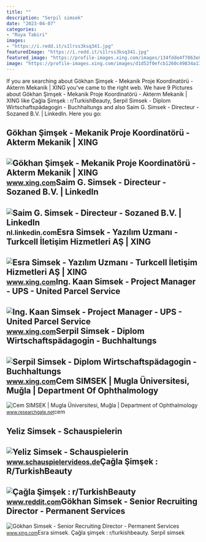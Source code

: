```yaml
---
title: ""
description: "Serpil simsek"
date: "2023-04-07"
categories:
- "Ruya Tabiri"
images:
- "https://i.redd.it/s1lrss3ksq341.jpg"
featuredImage: "https://i.redd.it/s1lrss3ksq341.jpg"
featured_image: "https://profile-images.xing.com/images/134fdde4f7863e897bc336e72d369d4d-1/kaan-simsek.1024x1024.jpg"
image: "https://profile-images.xing.com/images/d1d52f0efcb1260c49834a13a562e11e-2/esra-simsek.1024x1024.jpg"
---
```


If you are searching about Gökhan Şimşek - Mekanik Proje Koordinatörü - Akterm Mekanik | XING you've came to the right web. We have 9 Pictures about Gökhan Şimşek - Mekanik Proje Koordinatörü - Akterm Mekanik | XING like Çağla Şimşek : r/TurkishBeauty, Serpil Simsek - Diplom Wirtschaftspädagogin - Buchhaltungs and also Saim G. Simsek - Directeur - Sozaned B.V. | LinkedIn. Here you go:

Gökhan Şimşek - Mekanik Proje Koordinatörü - Akterm Mekanik | XING
------------------------------------------------------------------

 ![Gökhan Şimşek - Mekanik Proje Koordinatörü - Akterm Mekanik | XING](https://profile-images.xing.com/images/50fd23ee8d8106a9bd320c42c500513b-1/gökhan-şimşek.1024x1024.jpg) <small>www.xing.com</small>Saim G. Simsek - Directeur - Sozaned B.V. | LinkedIn
----------------------------------------------------

 ![Saim G. Simsek - Directeur - Sozaned B.V. | LinkedIn](https://media.licdn.com/dms/image/C4E03AQHgq9UuaZwM4Q/profile-displayphoto-shrink_800_800/0/1559978372326?e=2147483647&v=beta&t=vvagZEqjkwSp88BVHKefuhUyOL0-7y5j1ZzRzV8V6Bg) <small>nl.linkedin.com</small>Esra Simsek - Yazılım Uzmanı - Turkcell İletişim Hizmetleri AŞ | XING
---------------------------------------------------------------------

 ![Esra Simsek - Yazılım Uzmanı - Turkcell İletişim Hizmetleri AŞ | XING](https://profile-images.xing.com/images/d1d52f0efcb1260c49834a13a562e11e-2/esra-simsek.1024x1024.jpg) <small>www.xing.com</small>Ing. Kaan Simsek - Project Manager - UPS - United Parcel Service
----------------------------------------------------------------

 ![Ing. Kaan Simsek - Project Manager - UPS - United Parcel Service](https://profile-images.xing.com/images/134fdde4f7863e897bc336e72d369d4d-1/kaan-simsek.1024x1024.jpg) <small>www.xing.com</small>Serpil Simsek - Diplom Wirtschaftspädagogin - Buchhaltungs
----------------------------------------------------------

 ![Serpil Simsek - Diplom Wirtschaftspädagogin - Buchhaltungs](https://profile-images.xing.com/images/0840092e4009f874e2fcc64c583d1337-1/serpil-simsek.1024x1024.jpg) <small>www.xing.com</small>Cem SIMSEK | Mugla Üniversitesi, Muğla | Department Of Ophthalmology
--------------------------------------------------------------------

 ![Cem SIMSEK | Mugla Üniversitesi, Muğla | Department of Ophthalmology](https://i1.rgstatic.net/ii/profile.image/602116951375872-1520567276138_Q512/Cem_Simsek3.jpg) <small>www.researchgate.net</small>cem

Yeliz Simsek - Schauspielerin
-----------------------------

 ![Yeliz Simsek - Schauspielerin](https://www.schauspielervideos.de/FM/fotos/4/99004365/kf1817845_gr_1800.jpg) <small>www.schauspielervideos.de</small>Çağla Şimşek : R/TurkishBeauty
------------------------------

 ![Çağla Şimşek : r/TurkishBeauty](https://i.redd.it/s1lrss3ksq341.jpg) <small>www.reddit.com</small>Gökhan Simsek - Senior Recruiting Director - Permanent Services
---------------------------------------------------------------

 ![Gökhan Simsek - Senior Recruiting Director - Permanent Services](https://profile-images.xing.com/images/6d21fdd132a30442f000fea3ac945daa-3/gökhan-simsek.1024x1024.jpg) <small>www.xing.com</small>Esra simsek. Çağla şimşek : r/turkishbeauty. Serpil simsek
